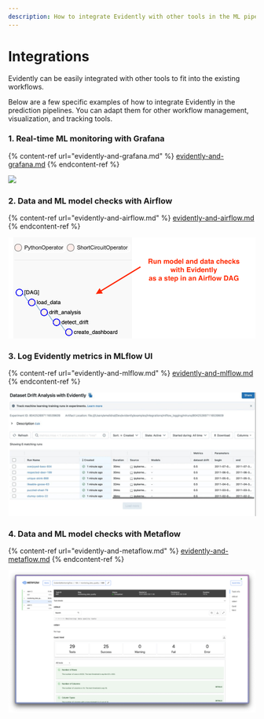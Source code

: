 ```yaml
---
description: How to integrate Evidently with other tools in the ML pipeline.
---
```


# Integrations

Evidently can be easily integrated with other tools to fit into the existing workflows.

Below are a few specific examples of how to integrate Evidently in the prediction pipelines. You can adapt them for other workflow management, visualization, and tracking tools.

### 1. Real-time ML monitoring with Grafana

{% content-ref url="evidently-and-grafana.md" %}
[evidently-and-grafana.md](evidently-and-grafana.md)
{% endcontent-ref %}

![](<../.gitbook/assets/photo\_2021-10-20\_14-38-53 (1).png>)

### 2. Data and ML model checks with Airflow

{% content-ref url="evidently-and-airflow.md" %}
[evidently-and-airflow.md](evidently-and-airflow.md)
{% endcontent-ref %}

![](<../.gitbook/assets/image (12) (1).png>)

### 3. Log Evidently metrics in MLflow UI

{% content-ref url="evidently-and-mlflow.md" %}
[evidently-and-mlflow.md](evidently-and-mlflow.md)
{% endcontent-ref %}

![](<../.gitbook/assets/integrations/mlflow_dataset_drift-min.png>)

### 4. Data and ML model checks with Metaflow

{% content-ref url="evidently-and-metaflow.md" %}
[evidently-and-metaflow.md](evidently-and-metaflow.md)
{% endcontent-ref %}

![Metaflow UI: card html](<../.gitbook/assets/integrations/metaflow_card_html-min.png>)
